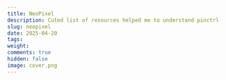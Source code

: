 ```yaml
---
title: NeoPixel
description: Cuted list of resources helped me to understand pinctrl
slug: neopixel
date: 2025-04-20
tags: 
weight: 
comments: true
hidden: false
image: cover.png
---
```


